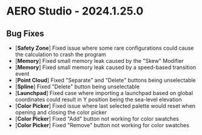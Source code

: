 # AERO Studio - 2024.1.25.0

## Bug Fixes

- [**Safety Zone**] Fixed issue where some rare configurations could cause the calculation to crash the program
- [**Memory**] Fixed small memory leak caused by the "Skew" Modifier
- [**Memory**] Fixed small memory leak caused by a speed-based transition event
- [**Point Cloud**] Fixed "Separate" and "Delete" buttons being unselectable
- [**Spline**] Fixed "Delete" button being unselectable
- [**Launchpad**] Fixed case where importing a launchpad based on global coordinates could result in Y position being the sea-level elevation
- [**Color Picker**] Fixed issue where last selected palette would reset when opening and closing the color picker
- [**Color Picker**] Fixed "Add" button not working for color swatches
- [**Color Picker**] Fixed "Remove" button not working for color swatches
